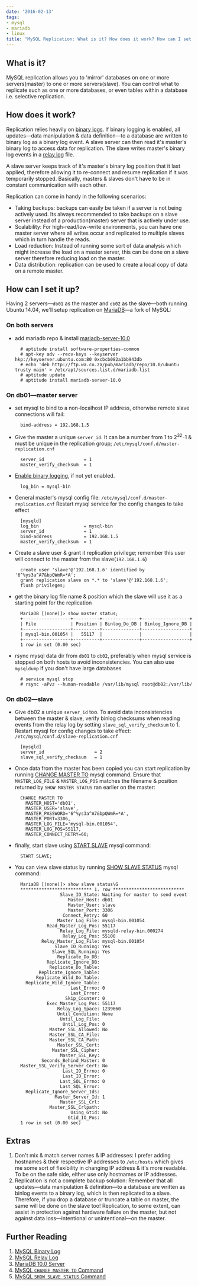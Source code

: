 ```yaml
---
date: '2016-02-13'
tags:
- mysql
- mariadb
- linux
title: "MySQL Replication: What is it? How does it work? How can I set it up?"
---
```


## What is it?

MySQL replication allows you to 'mirror' databases on one or more servers(master) to one or more servers(slave). You can control what to replicate such as one or more databases, or even tables within a database i.e. selective replication.
<!--more-->

## How does it work?

Replication relies heavily on [binary logs](https://dev.mysql.com/doc/refman/5.6/en/binary-log.html). If binary logging is enabled, all updates—data manipulation & data definition—to a database are written to binary log as a binary log event. A slave server can then read it's master's binary log to access data for replication. The slave writes master's binary log events in a [relay log](https://dev.mysql.com/doc/refman/5.6/en/slave-logs-relaylog.html) file.

A slave server keeps track of it's master's binary log position that it last applied, therefore allowing it to re-connect and resume replication if it was temporarily stopped. Basically, masters & slaves don't have to be in constant communication with each other.

Replication can come in handy in the following scenarios:

- Taking backups: backups can easily be taken if a server is not being actively used. Its always recommended to take backups on a slave server instead of a production(master) server that is actively under use.
- Scalability: For high-read/low-write environments, you can have one master server where all writes occur and replicated to multiple slaves which in turn handle the reads.
- Load reduction: Instead of running some sort of data analysis which might increase the load on a master server, this can be done on a slave server therefore reducing load on the master.
- Data distribution: replication can be used to create a local copy of data on a remote master.

## How can I set it up?

Having 2 servers—`db01` as the master and `db02` as the slave—both running Ubuntu 14.04, we'll setup replication on [MariaDB](https://mariadb.com/)—a fork of MySQL:

### On both servers

- add mariadb repo & install [mariadb-server-10.0](https://mariadb.com/kb/en/mariadb/what-is-mariadb-100/)

        # aptitude install software-properties-common
        # apt-key adv --recv-keys --keyserver hkp://keyserver.ubuntu.com:80 0xcbcb082a1bb943db
        # echo 'deb http://ftp.wa.co.za/pub/mariadb/repo/10.0/ubuntu trusty main' > /etc/apt/sources.list.d/mariadb.list
        # aptitude update
        # aptitude install mariadb-server-10.0

### On db01—master server

- set mysql to bind to a non-localhost IP address, otherwise remote slave connections will fail:

        bind-address = 192.168.1.5

- Give the master a unique `server_id`. It can be a number from 1 to 2<sup>32</sup>-1 & must be unique in the replication group; `/etc/mysql/conf.d/master-replication.cnf`

        server_id               = 1
        master_verify_checksum  = 1

- [Enable binary logging](/posts/2016-01-07-enable-mysql-binlog/), if not yet enabled.

        log_bin = mysql-bin

- General master's mysql config file: `/etc/mysql/conf.d/master-replication.cnf` Restart mysql service for the config changes to take effect

        [mysqld]
        log_bin                 = mysql-bin
        server_id               = 1
        bind-address            = 192.168.1.5
        master_verify_checksum  = 1

- Create a slave user & grant it replication privilege; remember this user will connect to the master from the slave(`192.168.1.6`)

        create user 'slave'@'192.168.1.6' identified by '6^%ys3a^A7&bpQWmR=*A';
        grant replication slave on *.* to 'slave'@'192.168.1.6';
        flush privileges;

- get the binary log file name & position which the slave will use it as a starting point for the replication

        MariaDB [(none)]> show master status;
        +------------------+----------+--------------+------------------+
        | File             | Position | Binlog_Do_DB | Binlog_Ignore_DB |
        +------------------+----------+--------------+------------------+
        | mysql-bin.001054 |   55117  |              |                  |
        +------------------+----------+--------------+------------------+
        1 row in set (0.00 sec)

- rsync mysql data dir from `db01` to `db02`, preferably when mysql service is stopped on both hosts to avoid inconsistencies. You can also use `mysqldump` if you don't have large databases

        # service mysql stop
        # rsync -aPvz --human-readable /var/lib/mysql root@db02:/var/lib/


### On db02—slave

- Give db02 a unique `server_id` too. To avoid data inconsistencies between the master & slave, verify binlog checksums when reading events from the relay log by setting `slave_sql_verify_checksum` to 1. Restart mysql for config changes to take effect: `/etc/mysql/conf.d/slave-replication.cnf`

        [mysqld]
        server_id                   = 2
        slave_sql_verify_checksum   = 1

- Once data from the master has been copied you can start replication by running [CHANGE MASTER TO](https://dev.mysql.com/doc/refman/5.6/en/change-master-to.html) mysql command. Ensure that `MASTER_LOG_FILE` & `MASTER_LOG_POS` matches the filename & position returned by `SHOW MASTER STATUS` ran earlier on the master:

        CHANGE MASTER TO
          MASTER_HOST='db01',
          MASTER_USER='slave',
          MASTER_PASSWORD='6^%ys3a^A7&bpQWmR=*A',
          MASTER_PORT=3306,
          MASTER_LOG_FILE='mysql-bin.001054',
          MASTER_LOG_POS=55117,
          MASTER_CONNECT_RETRY=60;

- finally, start slave using [START SLAVE](https://dev.mysql.com/doc/refman/5.6/en/start-slave.html) mysql command:

        START SLAVE;

- You can view slave status by running [SHOW SLAVE STATUS](https://dev.mysql.com/doc/refman/5.6/en/show-slave-status.html) mysql command:

        MariaDB [(none)]> show slave status\G
        *************************** 1. row ***************************
                       Slave_IO_State: Waiting for master to send event
                          Master_Host: db01
                          Master_User: slave
                          Master_Port: 3306
                        Connect_Retry: 60
                      Master_Log_File: mysql-bin.001054
                  Read_Master_Log_Pos: 55117
                       Relay_Log_File: mysqld-relay-bin.000274
                        Relay_Log_Pos: 55100
                Relay_Master_Log_File: mysql-bin.001054
                     Slave_IO_Running: Yes
                    Slave_SQL_Running: Yes
                      Replicate_Do_DB: 
                  Replicate_Ignore_DB: 
                   Replicate_Do_Table: 
               Replicate_Ignore_Table: 
              Replicate_Wild_Do_Table: 
          Replicate_Wild_Ignore_Table: 
                           Last_Errno: 0
                           Last_Error: 
                         Skip_Counter: 0
                  Exec_Master_Log_Pos: 55117
                      Relay_Log_Space: 1239660
                      Until_Condition: None
                       Until_Log_File: 
                        Until_Log_Pos: 0
                   Master_SSL_Allowed: No
                   Master_SSL_CA_File: 
                   Master_SSL_CA_Path: 
                      Master_SSL_Cert: 
                    Master_SSL_Cipher: 
                       Master_SSL_Key: 
                Seconds_Behind_Master: 0
        Master_SSL_Verify_Server_Cert: No
                        Last_IO_Errno: 0
                        Last_IO_Error: 
                       Last_SQL_Errno: 0
                       Last_SQL_Error: 
          Replicate_Ignore_Server_Ids: 
                     Master_Server_Id: 1
                       Master_SSL_Crl: 
                   Master_SSL_Crlpath: 
                           Using_Gtid: No
                          Gtid_IO_Pos: 
        1 row in set (0.00 sec)


## Extras

1. Don't mix & match server names & IP addresses: I prefer adding hostnames & their respective IP addresses to `/etc/hosts` which gives me some sort of flexibility in changing IP address & it's more readable. To be on the safe side, either use only hostnames or IP addresses.
2. Replication is not a complete backup solution: Remember that all updates—data manipulation & definition—to a database are written as binlog events to a binary log, which is then replicated to a slave. Therefore, if you drop a database or truncate a table on master, the same will be done on the slave too! Replication, to some extent, can assist in protection against hardware failure on the master, but not against data loss—intentional or unintentional—on the master.


## Further Reading

1. [MySQL Binary Log](https://dev.mysql.com/doc/refman/5.6/en/binary-log.html)
2. [MySQL Relay Log](https://dev.mysql.com/doc/refman/5.6/en/slave-logs-relaylog.html)
3. [MariaDB 10.0 Server](https://mariadb.com/kb/en/mariadb/what-is-mariadb-100/)
4. [MySQL `CHANGE MASTER TO` Command](https://dev.mysql.com/doc/refman/5.6/en/change-master-to.html)
5. [MySQL `SHOW SLAVE STATUS` Command](https://dev.mysql.com/doc/refman/5.6/en/show-slave-status.html)
